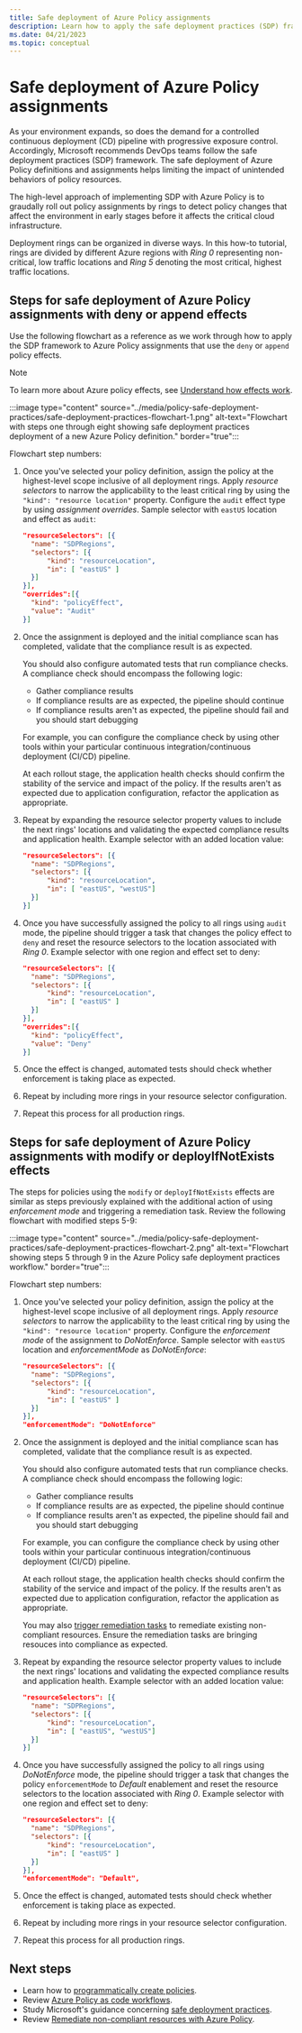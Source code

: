 ```yaml
---
title: Safe deployment of Azure Policy assignments
description: Learn how to apply the safe deployment practices (SDP) framework to your Azure Policy assignments.
ms.date: 04/21/2023
ms.topic: conceptual
---
```


# Safe deployment of Azure Policy assignments

As your environment expands, so does the demand for a controlled continuous deployment (CD)
pipeline with progressive exposure control. Accordingly, Microsoft recommends DevOps teams follow
the safe deployment practices (SDP) framework. The
safe deployment of Azure Policy definitions and assignments helps limiting the impact of
unintended behaviors of policy resources.

The high-level approach of implementing SDP with Azure Policy is to graudally roll out policy assignments
by rings to detect policy changes that affect the environment in early stages before it
affects the critical cloud infrastructure.

Deployment rings can be organized in diverse ways. In this how-to tutorial, rings are divided by
different Azure regions with _Ring 0_ representing non-critical, low traffic locations
and _Ring 5_ denoting the most critical, highest traffic locations.

## Steps for safe deployment of Azure Policy assignments with deny or append effects

Use the following flowchart as a reference as we work through how to apply the SDP framework to Azure
Policy assignments that use the `deny` or `append` policy effects.

> [!NOTE]
> To learn more about Azure policy effects, see [Understand how effects work](../concepts/effects.md).

:::image type="content" source="../media/policy-safe-deployment-practices/safe-deployment-practices-flowchart-1.png" alt-text="Flowchart with steps one through eight showing safe deployment practices deployment of a new Azure Policy definition." border="true":::

Flowchart step numbers: 

1. Once you've selected your policy definition, assign the policy at the highest-level scope inclusive
of all deployment rings. Apply _resource selectors_ to narrow the applicability to the least
critical ring by using the `"kind": "resource location"` property. Configure the `audit` effect type
by using _assignment overrides_. Sample selector with `eastUS` location and effect as `audit`:

    ```json
    "resourceSelectors": [{ 
      "name": "SDPRegions", 
      "selectors": [{
          "kind": "resourceLocation",
          "in": [ "eastUS" ] 
      }]
    }], 
    "overrides":[{ 
      "kind": "policyEffect", 
      "value": "Audit" 
    }] 
    ```

2. Once the assignment is deployed and the initial compliance scan has completed,
validate that the compliance result is as expected.

    You should also configure automated tests that run compliance checks. A compliance check should
    encompass the following logic:
    
    - Gather compliance results
    - If compliance results are as expected, the pipeline should continue
    - If compliance results aren't as expected, the pipeline should fail and you should start debugging
    
    For example, you can configure the compliance check by using other tools within
    your particular continuous integration/continuous deployment (CI/CD) pipeline.
    
    At each rollout stage, the application health checks should confirm the stability of the service
    and impact of the policy. If the results aren't as expected due to application configuration,
    refactor the application as appropriate.

3. Repeat by expanding the resource selector property values to include the next rings'
locations and validating the expected compliance results and application health. Example selector with an added location value:

    ```json
    "resourceSelectors": [{ 
      "name": "SDPRegions", 
      "selectors": [{
          "kind": "resourceLocation",
          "in": [ "eastUS", "westUS"] 
      }]
    }]
    ```

4. Once you have successfully assigned the policy to all rings using `audit` mode,
the pipeline should trigger a task that changes the policy effect to `deny` and reset
the resource selectors to the location associated with _Ring 0_. Example selector with one region and effect set to deny:

    ```json
    "resourceSelectors": [{ 
      "name": "SDPRegions", 
      "selectors": [{
          "kind": "resourceLocation",
          "in": [ "eastUS" ] 
      }]
    }], 
    "overrides":[{ 
      "kind": "policyEffect", 
      "value": "Deny" 
    }] 
    ```

5. Once the effect is changed, automated tests should check whether enforcement is taking place as
expected.

6. Repeat by including more rings in your resource selector configuration.

7. Repeat this process for all production rings.

## Steps for safe deployment of Azure Policy assignments with modify or deployIfNotExists effects

The steps for policies using the `modify` or `deployIfNotExists` effects are similar as steps previously explained with the additional action of using _enforcement mode_ and triggering a remediation task.
Review the following flowchart with modified steps 5-9:

:::image type="content" source="../media/policy-safe-deployment-practices/safe-deployment-practices-flowchart-2.png" alt-text="Flowchart showing steps 5 through 9 in the Azure Policy safe deployment practices workflow." border="true":::

Flowchart step numbers:  

1. Once you've selected your policy definition, assign the policy at the highest-level scope inclusive
of all deployment rings. Apply _resource selectors_ to narrow the applicability to the least
critical ring by using the `"kind": "resource location"` property. Configure the _enforcement mode_ of the assignment to _DoNotEnforce_. Sample selector with `eastUS` location and _enforcementMode_ as  _DoNotEnforce_:

    ```json
    "resourceSelectors": [{ 
      "name": "SDPRegions", 
      "selectors": [{
          "kind": "resourceLocation",
          "in": [ "eastUS" ] 
      }]
    }], 
   "enforcementMode": "DoNotEnforce"
    ```

2. Once the assignment is deployed and the initial compliance scan has completed,
validate that the compliance result is as expected.

    You should also configure automated tests that run compliance checks. A compliance check should
    encompass the following logic:
    
    - Gather compliance results
    - If compliance results are as expected, the pipeline should continue
    - If compliance results aren't as expected, the pipeline should fail and you should start debugging
    
    For example, you can configure the compliance check by using other tools within
    your particular continuous integration/continuous deployment (CI/CD) pipeline.
    
    At each rollout stage, the application health checks should confirm the stability of the service
    and impact of the policy. If the results aren't as expected due to application configuration,
    refactor the application as appropriate.

    You may also [trigger remediation tasks](../how-to/remediate-resources.md) to remediate existing non-compliant resources. Ensure the remediation tasks are bringing resouces into compliance as expected.

3. Repeat by expanding the resource selector property values to include the next rings'
locations and validating the expected compliance results and application health. Example selector with an added location value:

    ```json
    "resourceSelectors": [{ 
      "name": "SDPRegions", 
      "selectors": [{
          "kind": "resourceLocation",
          "in": [ "eastUS", "westUS"] 
      }]
    }]
    ```

4. Once you have successfully assigned the policy to all rings using _DoNotEnforce_ mode,
the pipeline should trigger a task that changes the policy `enforcementMode` to _Default_ enablement and reset
the resource selectors to the location associated with _Ring 0_. Example selector with one region and effect set to deny:

    ```json
    "resourceSelectors": [{ 
      "name": "SDPRegions", 
      "selectors": [{
          "kind": "resourceLocation",
          "in": [ "eastUS" ] 
      }]
    }], 
   "enforcementMode": "Default",
    ```

5. Once the effect is changed, automated tests should check whether enforcement is taking place as
expected.

6. Repeat by including more rings in your resource selector configuration.

7. Repeat this process for all production rings.

## Next steps

- Learn how to [programmatically create policies](./programmatically-create.md).
- Review [Azure Policy as code workflows](../concepts/policy-as-code.md).
- Study Microsoft's guidance concerning [safe deployment practices](/devops/operate/safe-deployment-practices).
- Review [Remediate non-compliant resources with Azure Policy](./remediate-resources.md).